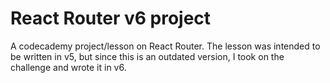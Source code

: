 # React Router v6 project

A codecademy project/lesson on React Router. The lesson was intended to be written in v5, but since this is an outdated version, I took on the challenge and wrote it in v6.